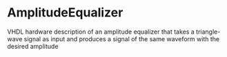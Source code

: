 # AmplitudeEqualizer

VHDL hardware description of an amplitude equalizer that takes a triangle-wave signal as input and produces a signal of the same waveform with the desired amplitude
